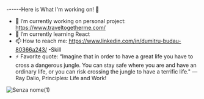 
------Here is What I'm working on! 👋
- 🔭 I’m currently working on personal project: https://www.traveltogetherme.com/
- 🌱 I’m currently learning React
- 📫 How to reach me: https://www.linkedin.com/in/dumitru-budau-80366a243/
-Skill 
- ⚡ Favorite quote: “Imagine that in order to have a great life you have to cross a dangerous jungle. You can stay safe where you are and have an ordinary      life, or you can risk crossing the jungle to have a terrific life." ― Ray Dalio, Principles: Life and Work!

![Senza nome(1)](https://user-images.githubusercontent.com/98266676/177570104-b23fbd03-458f-4f45-903c-dd49b766c812.jpg)
